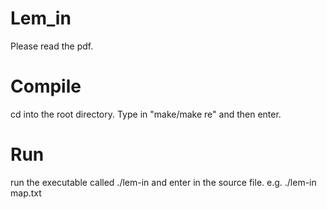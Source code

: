 # Lem_in

Please read the pdf.

# Compile

cd into the root directory. Type in "make/make re" and then enter.

# Run

run the executable called ./lem-in and enter in the source file. e.g. ./lem-in map.txt
